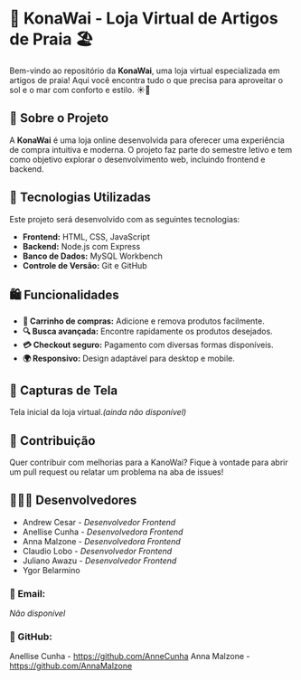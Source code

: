 # 🌊 KonaWai - Loja Virtual de Artigos de Praia 🏖️

Bem-vindo ao repositório da **KonaWai**, uma loja virtual especializada em artigos de praia! Aqui você encontra tudo o que precisa para aproveitar o sol e o mar com conforto e estilo. ☀️🌊

## 📌 Sobre o Projeto
A **KonaWai** é uma loja online desenvolvida para oferecer uma experiência de compra intuitiva e moderna. O projeto faz parte do semestre letivo e tem como objetivo explorar o desenvolvimento web, incluindo frontend e backend.

## 🚀 Tecnologias Utilizadas
Este projeto será desenvolvido com as seguintes tecnologias:
- **Frontend:** HTML, CSS, JavaScript
- **Backend:** Node.js com Express
- **Banco de Dados:** MySQL Workbench
- **Controle de Versão:** Git e GitHub

## 🛍️ Funcionalidades

- **🛒 Carrinho de compras:** Adicione e remova produtos facilmente.
- **🔍 Busca avançada:** Encontre rapidamente os produtos desejados.
- **💳 Checkout seguro:** Pagamento com diversas formas disponíveis.
- **🌍 Responsivo:** Design adaptável para desktop e mobile.

## 📸 Capturas de Tela

Tela inicial da loja virtual.*(ainda não disponível)*

## 🤝 Contribuição
Quer contribuir com melhorias para a KanoWai? Fique à vontade para abrir um pull request ou relatar um problema na aba de issues!

## 👩🏻‍💻 Desenvolvedores
- Andrew Cesar - *Desenvolvedor Frontend*
- Anellise Cunha - *Desenvolvedora Frontend*
- Anna Malzone - *Desenvolvedora Frontend*
- Claudio Lobo - *Desenvolvedor Frontend*
- Juliano Awazu - *Desenvolvedor Frontend*
- Ygor Belarmino

### 📧 Email: 
*Não disponível*
### 🐙 GitHub: 
Anellise Cunha - https://github.com/AnneCunha
Anna Malzone - https://github.com/AnnaMalzone

